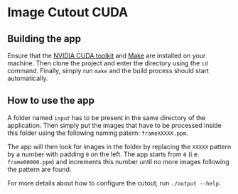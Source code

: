 # Image Cutout CUDA

## Building the app
Ensure that the [NVIDIA CUDA toolkit](https://developer.nvidia.com/cuda-toolkit) and [Make](https://www.gnu.org/software/make/) are installed on your machine.
Then clone the project and enter the directory using the `cd` command.
Finally, simply run `make` and the build process should start automatically.

## How to use the app
A folder named `input` has to be present in the same directory of the application.
Then simply put the images that have to be processed inside this folder using the following naming patern: `frameXXXXX.ppm`.

The app will then look for images in the folder by replacing the `XXXXX` pattern by a number with padding `0` on the left.
The app starts from `0` (i.e. `frame00000.ppm`) and increments this number until no more images following the pattern are found.

For more details about how to configure the cutout, run `./output --help`.
